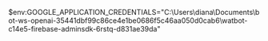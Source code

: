 $env:GOOGLE_APPLICATION_CREDENTIALS="C:\Users\diana\Documents\bot-ws-openai-35441dbf99c86ce4e1be0686f5c46aa050d0cab6\watbot-c14e5-firebase-adminsdk-6rstq-d831ae39da"
